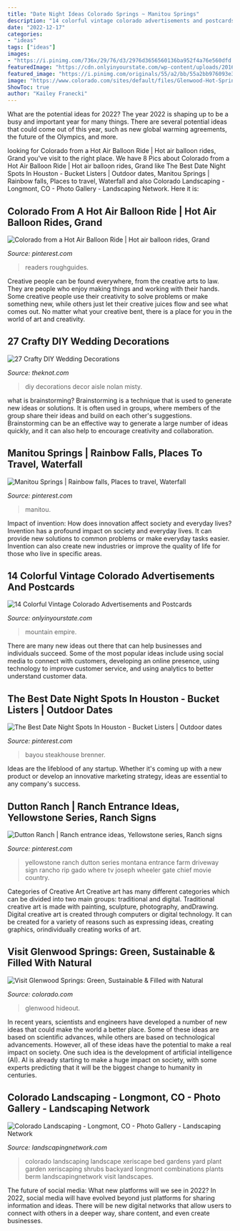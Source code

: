 ```yaml
---
title: "Date Night Ideas Colorado Springs ~ Manitou Springs"
description: "14 colorful vintage colorado advertisements and postcards"
date: "2022-12-17"
categories:
- "ideas"
tags: ["ideas"]
images:
- "https://i.pinimg.com/736x/29/76/d3/2976d3656560136ba952f4a76e560dfd.jpg"
featuredImage: "https://cdn.onlyinyourstate.com/wp-content/uploads/2016/01/7725174788_7cf4e622ed_b-700x446.jpg"
featured_image: "https://i.pinimg.com/originals/55/a2/bb/55a2bb976093e3563bf78b47dc4f5846.jpg"
image: "https://www.colorado.com/sites/default/files/Glenwood-Hot-Springs-Resort.jpg"
ShowToc: true
author: "Kailey Franecki"
---
```



What are the potential ideas for 2022?
The year 2022 is shaping up to be a busy and important year for many things. There are several potential ideas that could come out of this year, such as new global warming agreements, the future of the Olympics, and more.

	

		
looking for Colorado from a Hot Air Balloon Ride | Hot air balloon rides, Grand you've visit to the right place. We have 8 Pics about Colorado from a Hot Air Balloon Ride | Hot air balloon rides, Grand like The Best Date Night Spots In Houston - Bucket Listers | Outdoor dates, Manitou Springs | Rainbow falls, Places to travel, Waterfall and also Colorado Landscaping - Longmont, CO - Photo Gallery - Landscaping Network. Here it is:
		
    
## Colorado From A Hot Air Balloon Ride | Hot Air Balloon Rides, Grand

<img loading=lazy src="https://i.pinimg.com/736x/d7/3d/e9/d73de9829eca2a28cc0ffc3000f54635.jpg" onerror="this.onerror=null;this.src='https://tse4.mm.bing.net/th?id=OIP.chDE0OuTU7PIhnFmEi7xKgHaFj&amp;pid=15.1';" alt="Colorado from a Hot Air Balloon Ride | Hot air balloon rides, Grand">

_Source: pinterest.com_

>readers roughguides. 

	

Creative people can be found everywhere, from the creative arts to law. They are people who enjoy making things and working with their hands. Some creative people use their creativity to solve problems or make something new, while others just let their creative juices flow and see what comes out. No matter what your creative bent, there is a place for you in the world of art and creativity.

    
## 27 Crafty DIY Wedding Decorations

<img loading=lazy src="https://apis.xogrp.com/media-api/images/a77f4cdd-9f1c-4e12-8824-847fe8a29518~rs_768.h?quality=40" onerror="this.onerror=null;this.src='https://tse2.mm.bing.net/th?id=OIP.BrV1KUzMXkEoln-MVFR-TQHaJ4&amp;pid=15.1';" alt="27 Crafty DIY Wedding Decorations">

_Source: theknot.com_

>diy decorations decor aisle nolan misty. 

	

what is brainstorming?
Brainstorming is a technique that is used to generate new ideas or solutions. It is often used in groups, where members of the group share their ideas and build on each other's suggestions. Brainstorming can be an effective way to generate a large number of ideas quickly, and it can also help to encourage creativity and collaboration.

    
## Manitou Springs | Rainbow Falls, Places To Travel, Waterfall

<img loading=lazy src="https://i.pinimg.com/originals/55/a2/bb/55a2bb976093e3563bf78b47dc4f5846.jpg" onerror="this.onerror=null;this.src='https://tse4.mm.bing.net/th?id=OIP.FOb2dBF3oppxkdn0dtgdUAHaNK&amp;pid=15.1';" alt="Manitou Springs | Rainbow falls, Places to travel, Waterfall">

_Source: pinterest.com_

>manitou. 

	

Impact of invention: How does innovation affect society and everyday lives?
Invention has a profound impact on society and everyday lives. It can provide new solutions to common problems or make everyday tasks easier. Invention can also create new industries or improve the quality of life for those who live in specific areas.

    
## 14 Colorful Vintage Colorado Advertisements And Postcards

<img loading=lazy src="https://cdn.onlyinyourstate.com/wp-content/uploads/2016/01/7725174788_7cf4e622ed_b-700x446.jpg" onerror="this.onerror=null;this.src='https://tse1.mm.bing.net/th?id=OIP.2vYvvksvDJmDsD9hQCZQhQHaEu&amp;pid=15.1';" alt="14 Colorful Vintage Colorado Advertisements and Postcards">

_Source: onlyinyourstate.com_

>mountain empire. 

	

There are many new ideas out there that can help businesses and individuals succeed. Some of the most popular ideas include using social media to connect with customers, developing an online presence, using technology to improve customer service, and using analytics to better understand customer data.

    
## The Best Date Night Spots In Houston - Bucket Listers | Outdoor Dates

<img loading=lazy src="https://i.pinimg.com/736x/29/76/d3/2976d3656560136ba952f4a76e560dfd.jpg" onerror="this.onerror=null;this.src='https://tse1.mm.bing.net/th?id=OIP.ziQ0R4MI6lI2iExEEOwXpwHaFL&amp;pid=15.1';" alt="The Best Date Night Spots In Houston - Bucket Listers | Outdoor dates">

_Source: pinterest.com_

>bayou steakhouse brenner. 

	

Ideas are the lifeblood of any startup. Whether it's coming up with a new product or develop an innovative marketing strategy, ideas are essential to any company's success.

    
## Dutton Ranch | Ranch Entrance Ideas, Yellowstone Series, Ranch Signs

<img loading=lazy src="https://i.pinimg.com/originals/28/c3/39/28c339804331972ba0b61bd8cc7c2427.jpg" onerror="this.onerror=null;this.src='https://tse2.mm.bing.net/th?id=OIP.u6mJxPrkoJEZolqBYhX43gHaLG&amp;pid=15.1';" alt="Dutton Ranch | Ranch entrance ideas, Yellowstone series, Ranch signs">

_Source: pinterest.com_

>yellowstone ranch dutton series montana entrance farm driveway sign rancho rip gado where tv joseph wheeler gate chief movie country. 

	

Categories of Creative Art
Creative art has many different categories which can be divided into two main groups: traditional and digital. Traditional creative art is made with painting, sculpture, photography, andDrawing. Digital creative art is created through computers or digital technology. It can be created for a variety of reasons such as expressing ideas, creating graphics, orindividually creating works of art.

    
## Visit Glenwood Springs: Green, Sustainable &amp; Filled With Natural

<img loading=lazy src="https://www.colorado.com/sites/default/files/Glenwood-Hot-Springs-Resort.jpg" onerror="this.onerror=null;this.src='https://tse1.mm.bing.net/th?id=OIP.Wt9aPnjqemJwJrpQybvtXwHaFY&amp;pid=15.1';" alt="Visit Glenwood Springs: Green, Sustainable &amp; Filled with Natural">

_Source: colorado.com_

>glenwood hideout. 

	

In recent years, scientists and engineers have developed a number of new ideas that could make the world a better place. Some of these ideas are based on scientific advances, while others are based on technological advancements. However, all of these ideas have the potential to make a real impact on society. One such idea is the development of artificial intelligence (AI). AI is already starting to make a huge impact on society, with some experts predicting that it will be the biggest change to humanity in centuries.

    
## Colorado Landscaping - Longmont, CO - Photo Gallery - Landscaping Network

<img loading=lazy src="https://images.landscapingnetwork.com/pictures/images/800x642Max/colorado-landscaping_105/xeriscaping-plant-bed-j-s-landscape_8731.JPG" onerror="this.onerror=null;this.src='https://tse2.mm.bing.net/th?id=OIP.meJYj0mRIqUHF0JGy5pvPgHaE7&amp;pid=15.1';" alt="Colorado Landscaping - Longmont, CO - Photo Gallery - Landscaping Network">

_Source: landscapingnetwork.com_

>colorado landscaping landscape xeriscape bed gardens yard plant garden xeriscaping shrubs backyard longmont combinations plants berm landscapingnetwork visit landscapes. 

	

The future of social media: What new platforms will we see in 2022?
In 2022, social media will have evolved beyond just platforms for sharing information and ideas. There will be new digital networks that allow users to connect with others in a deeper way, share content, and even create businesses.

